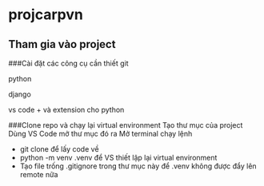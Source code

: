 # projcarpvn

## Tham gia vào project

###Cài đặt các công cụ cần thiết
git

python

django 

vs code + và extension cho python


###Clone repo và chạy lại virtual environment
Tạo thư mục của project
Dùng VS Code mở thư mục đó ra
Mở terminal chạy lệnh 
- git clone để lấy code về
- python -m venv .venv để VS thiết lập lại virtual environment
- Tạo file trống .gitignore trong thư mục này để .venv không được đẩy lên remote nữa 


